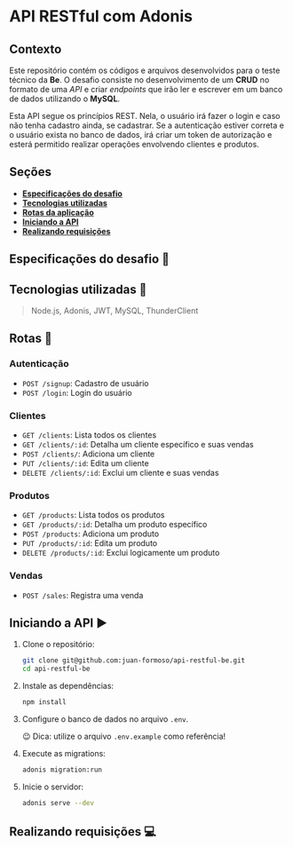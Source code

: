 # API RESTful com Adonis

## Contexto 
Este repositório contém os códigos e arquivos desenvolvidos para o teste técnico da **Be**. O desafio consiste no desenvolvimento de um **CRUD** no formato de uma _API_ e criar _endpoints_ que irão ler e escrever em um banco de dados utilizando o **MySQL**.

Esta API segue os princípios REST. Nela, o usuário irá fazer o login e caso não tenha cadastro ainda, se cadastrar. Se a autenticação estiver correta e o usuário exista no banco de dados, irá criar um token de autorização e esterá permitido realizar operações envolvendo clientes e produtos.

## Seções
- [**Especificações do desafio**](#especificações-do-desafio-scroll)
- [**Tecnologias utilizadas**](#tecnologias-utilizadas-hammer)
- [**Rotas da aplicação**](#rotas-repeat)
- [**Iniciando a API**](#iniciando-a-api-arrow_forward)
- [**Realizando requisições**](#realizando-requisições-computer)

## Especificações do desafio :scroll:

## Tecnologias utilizadas :hammer:
> Node.js, Adonis, JWT, MySQL, ThunderClient

## Rotas :repeat:

### Autenticação
* `POST /signup`: Cadastro de usuário
* `POST /login`: Login do usuário

### Clientes
* `GET /clients`: Lista todos os clientes
* `GET /clients/:id`: Detalha um cliente específico e suas vendas
* `POST /clients/`: Adiciona um cliente
* `PUT /clients/:id`: Edita um cliente
* `DELETE /clients/:id`: Exclui um cliente e suas vendas

### Produtos
* `GET /products`: Lista todos os produtos
* `GET /products/:id`: Detalha um produto específico
* `POST /products`: Adiciona um produto
* `PUT /products/:id`: Edita um produto
* `DELETE /products/:id`: Exclui logicamente um produto

### Vendas
* `POST /sales`: Registra uma venda

## Iniciando a API :arrow_forward:
1. Clone o repositório:
    ```bash
    git clone git@github.com:juan-formoso/api-restful-be.git
    cd api-restful-be

2. Instale as dependências:
    ```bash
    npm install

3. Configure o banco de dados no arquivo `.env`.

    :wink: Dica: utilize o arquivo `.env.example` como referência!

4. Execute as migrations:
    ```bash
    adonis migration:run

5. Inicie o servidor:
    ```bash
    adonis serve --dev

## Realizando requisições :computer: